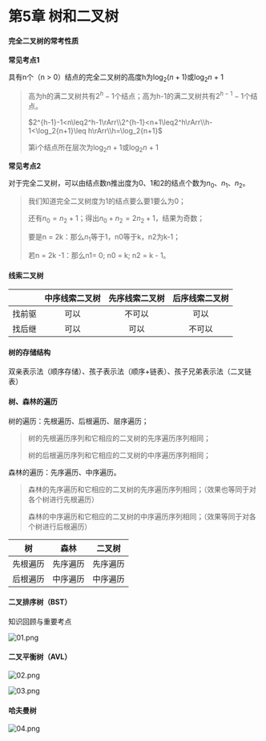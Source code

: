 # 第5章	树和二叉树





#### 完全二叉树的常考性质

**常见考点1**

具有n个（n > 0）结点的完全二叉树的高度h为$\log_2(n+1)$或$\log_2n$ + 1

> 高为h的满二叉树共有$2^h-1$个结点；高为h-1的满二叉树共有$2^{h-1}-1$个结点。
>
> $2^{h-1}-1<n\leq2^h-1\rArr\\2^{h-1}<n+1\leq2^h\rArr\\h-1<\log_2{n+1}\leq h\rArr\\h=\log_2{n+1}$
>
> 第i个结点所在层次为$\log_2{n+1}$或$\log_2n$       + 1



**常见考点2**

对于完全二叉树，可以由结点数n推出度为0、1和2的结点个数为$n_0、n_1、n_2$。

>我们知道完全二叉树度为1的结点要么要1要么为0；
>
>还有$n_0=n_2+1$；得出$n_0+n_2=2n_2+1$，结果为奇数；
>
>要是n = 2k：那么$n_1$等于1，n0等于k，n2为k-1；
>
>若n = 2k -1：那么n1= 0; n0 = k; n2 = k - 1。





#### 线索二叉树

|        | 中序线索二叉树 | 先序线索二叉树 | 后序线索二叉树 |
| :----: | :------------: | :------------: | :------------: |
| 找前驱 |      可以      |     不可以     |      可以      |
| 找后继 |      可以      |      可以      |     不可以     |



#### 树的存储结构

双亲表示法（顺序存储）、孩子表示法（顺序+链表）、孩子兄弟表示法（二叉链表）



#### 树、森林的遍历

树的遍历：先根遍历、后根遍历、层序遍历；

> 树的先根遍历序列和它相应的二叉树的先序遍历序列相同；
>
> 树的后根遍历序列和它相应的二叉树的中序遍历序列相同；

森林的遍历：先序遍历、中序遍历。

> 森林的先序遍历和它相应的二叉树的先序遍历序列相同；（效果也等同于对各个树进行先根遍历）
>
> 森林的中序遍历和它相应的二叉树的中序遍历序列相同；（效果等同于对各个树进行后根遍历）

|    树    |   森林   |  二叉树  |
| :------: | :------: | :------: |
| 先根遍历 | 先序遍历 | 先序遍历 |
| 后根遍历 | 中序遍历 | 中序遍历 |



#### 二叉排序树（BST）

知识回顾与重要考点

![01.png]()



#### 二叉平衡树（AVL）

![02.png]()



![03.png]()



#### 哈夫曼树

![04.png]()



